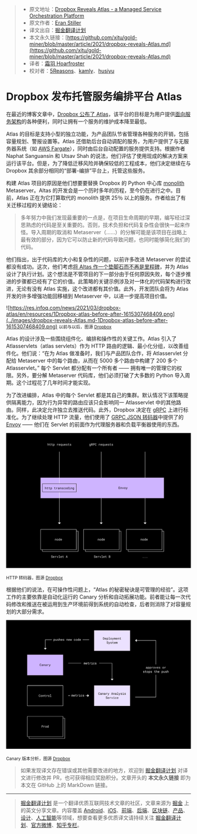 > * 原文地址：[Dropbox Reveals Atlas - a Managed Service Orchestration Platform](https://www.infoq.com/news/2021/03/dropbox-atlas/)
> * 原文作者：[Eran Stiller](https://www.infoq.com/profile/Eran-Stiller/)
> * 译文出自：[掘金翻译计划](https://github.com/xitu/gold-miner)
> * 本文永久链接：[https://github.com/xitu/gold-miner/blob/master/article/2021/dropbox-reveals-Atlas.md](https://github.com/xitu/gold-miner/blob/master/article/2021/dropbox-reveals-Atlas.md)
> * 译者：[霜羽 Hoarfroster](https://github.com/PassionPenguin)
> * 校对者：[5Reasons](https://github.com/5Reasons)、[kamly](https://github.com/kamly)、[husiyu](https://github.com/husiyu)

# Dropbox 发布托管服务编排平台 Atlas

在最近的博客文章中，[Dropbox 公布了 Atlas](https://dropbox.tech/infrastructure/atlas--our-journey-from-a-python-monolith-to-a-managed-platform)，该平台的目标是为用户提供[面向服务架构](https://en.wikipedia.org/wiki/Service-oriented_architecture)的各种便利，同时让拥有一个服务的维护成本降至最低。

Atlas 的目标是支持小型的独立功能，为产品团队节省管理各种服务的开销，包括容量规划、警报设置等。Atlas 还借助后台自动调配的服务，为用户提供了与无服务器系统（如 [AWS Fargate](https://aws.amazon.com/fargate/)），同时由后台自动配置的服务提供支持。根据作者 Naphat Sanguansin 和 Utsav Shah 的说法，他们评估了使用现成的解决方案来运行该平台。但是，为了降低迁移风险并确保较低的工程成本，他们决定继续在与 Dropbox 其余部分相同的“部署-编排”平台上，托管这些服务。

构建 Atlas 项目的原因是他们想要要替换 Dropbox 的 Python 中心库 [monolith](https://en.wikipedia.org/wiki/Monolith) Metaserver。Altas 的开发会是一个历时多年的历程，至今仍在进行之中。目前，Atlas 正在为它打算取代的 monolith 提供 25％ 以上的服务。作者给出了有关迁移过程的关键结论：

> 多年努力中我们发现最重要的一点是，在项目生命周期的早期，编写经过深思熟虑的代码是至关重要的。否则，技术负担和代码复杂性会很快一起来作怪。导入周期的取消和 Metaserver（……）的分解可能是该项目在战略上最有效的部分，因为它可以防止新的代码导致问题，也同时能够简化我们的代码。

他们指出，出于代码库的大小和复杂性的问题，以前许多改进 Metaserver 的尝试都没有成功。这次，他们考虑[将 Altas 作一个垫脚石而不再是里程碑](https://medium.com/@jamesacowling/stepping-stones-not-milestones-e6be0073563f)，并为 Atlas 设计了执行计划。这个想法是不管项目的下一部分由于任何原因失败，每个逐步推进的步骤都已经有了它的价值。此策略的关键示例涉及对一体化的代码架构进行改进，无论有没有 Atlas 实施，这个改进都有其价值。此外，开发团队会将为 Atlas 开发的许多增强功能回移植到 Metaserver 中，以进一步提高项目价值。

![https://res.infoq.com/news/2021/03/dropbox-atlas/en/resources/1Dropbox-atlas-before-after-1615307468409.png](../images/dropbox-reveals-Atlas.md-1Dropbox-atlas-before-after-1615307468409.png)
<small>以前与以后，图源 [Dropbox](https://dropbox.tech/infrastructure/atlas--our-journey-from-a-python-monolith-to-a-managed-platform) </small>

Atlas 的设计涉及一些围绕组件化、编排和操作性的关键工作。Atlas 引入了 Atlasservlets（atlas servlets）作为 HTTP 路由的逻辑、最小化分组，以改善组件化。他们说：“在为 Atlas 做准备时，我们与产品团队合作，将 Atlasservlet 分配给 Metaserver 中的每个路由，从而在 5000 多个路由中构建了 200 多个 Atlasservlet。” 每个 Servlet 都分配有一个所有者 —— 拥有唯一的管理它的权限。另外，要分解 Metaserver 代码库，他们必须打破了大多数的 Python 导入周期。这个过程花了几年时间才能实现。

为了改进编排，Atlas 中的每个 Servlet 都是其自己的集群。默认情况下该策略提供隔离能力，因为行为异常的路由应该只会影响同一 Atlasservlet 中的其他路由。同样，此决定允许独立去推送代码。此外，Dropbox 决定在 [gRPC](https://grpc.io/) 上进行标准化。为了继续处理 HTTP 流量，他们使用了 [GRPC JSON 转码器](https://www.envoyproxy.io/docs/envoy/latest/configuration/http/http_filters/grpc_json_transcoder_filter)中提供了的 [Envoy](https://www.envoyproxy.io/) —— 他们在 Servlet 的前面作为代理服务器和负载平衡器使用的东西。

![HTTP 转码器](../images/dropbox-reveals-Atlas.md-1Dropbox-atlas-http-transcoding-1615307468739.png)

<small>HTTP 转码器，图源 [Dropbox](https://dropbox.tech/infrastructure/atlas--our-journey-from-a-python-monolith-to-a-managed-platform) </small>

根据他们的说法，在可操作性问题上，“Atlas 的秘密秘诀是可管理的经验”。这项工作的主要依靠是自动化运行的 Canary 分析和自动拓展功能。前者能让每一次代码修改和推送在被运用到生产环境前得到系统的自动检查，后者则消除了对容量规划的大部分需求。

![Canary 版本分析](../images/dropbox-reveals-Atlas.md-1Dropbox-atlas-canary-1615307469053.png)

<small>Canary 版本分析，图源 [Dropbox](https://dropbox.tech/infrastructure/atlas--our-journey-from-a-python-monolith-to-a-managed-platform) </small>

> 如果发现译文存在错误或其他需要改进的地方，欢迎到 [掘金翻译计划](https://github.com/xitu/gold-miner) 对译文进行修改并 PR，也可获得相应奖励积分。文章开头的 **本文永久链接** 即为本文在 GitHub 上的 MarkDown 链接。

---

> [掘金翻译计划](https://github.com/xitu/gold-miner) 是一个翻译优质互联网技术文章的社区，文章来源为 [掘金](https://juejin.im) 上的英文分享文章。内容覆盖 [Android](https://github.com/xitu/gold-miner#android)、[iOS](https://github.com/xitu/gold-miner#ios)、[前端](https://github.com/xitu/gold-miner#前端)、[后端](https://github.com/xitu/gold-miner#后端)、[区块链](https://github.com/xitu/gold-miner#区块链)、[产品](https://github.com/xitu/gold-miner#产品)、[设计](https://github.com/xitu/gold-miner#设计)、[人工智能](https://github.com/xitu/gold-miner#人工智能)等领域，想要查看更多优质译文请持续关注 [掘金翻译计划](https://github.com/xitu/gold-miner)、[官方微博](http://weibo.com/juejinfanyi)、[知乎专栏](https://zhuanlan.zhihu.com/juejinfanyi)。

